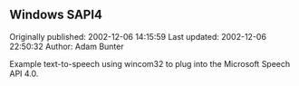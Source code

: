 ## Windows SAPI4 
Originally published: 2002-12-06 14:15:59 
Last updated: 2002-12-06 22:50:32 
Author: Adam Bunter 
 
Example text-to-speech using wincom32 to plug into the Microsoft Speech API 4.0.
